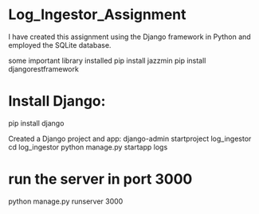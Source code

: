 # Log_Ingestor_Assignment

I have created this assignment using the Django framework in Python and employed the SQLite database.


some important library installed
pip install jazzmin
pip install djangorestframework

# Install Django:
pip install django

Created a Django project and app:
django-admin startproject log_ingestor
cd log_ingestor
python manage.py startapp logs


# run the server in port 3000
python manage.py runserver 3000



